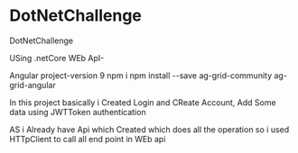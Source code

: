 # DotNetChallenge
 DotNetChallenge

USing .netCore WEb ApI-

Angular project-version 9
npm i
npm install --save ag-grid-community ag-grid-angular

In this project basically i Created Login and CReate Account, Add Some data using JWTToken authentication

AS i Already  have Api which Created  which does all the operation so i used HTTpClient to call all end point in WEb api


